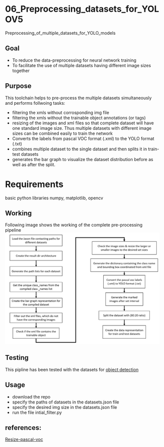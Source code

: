 # 06_Preprocessing_datasets_for_YOLOV5
Preprocessing_of_multiple_datasets_for_YOLO_models

## Goal
- To reduce the data-preprocessing for neural network training
- To facilitate the use of multiple datasets having different image sizes together

## Purpose
This toolchain helps to pre-process the  multiple datasets simultaneously and performs follwoing tasks:
- filtering the xmls without corrosponding img file
- filtering the xmls without the trainable object annotations (or tags)
- resizing of the images and xml files so that complete dataset will have one standard image size.
  Thus multiple datasets with different image sizes can be combined easily to train the network
 - Converts the labels from pascal VOC  format (.xml)  to the YOLO format (.txt)
- combines multiple dataset to the single dataset and then splits it in train-test datasets
- generates the bar graph to visualize the dataset distribution before as well as after the split.

# Requirements
 basic python libraries numpy, matplotlib, opencv
 
## Working 
Following image shows the working of the complete pre-processing pipeline
![image](https://github.com/aak-94/06_Preprocessing_datasets_for_YOLOV5/blob/master/flowchart.JPG)

## Testing
This pipline has been tested with the datasets for [object detection](https://data.mendeley.com/datasets/5ty2wb6gvg/1)
## Usage
- download the repo
- specify the paths of datasets in the datasets.json file
- specify the desired img size in the datasets.json file
- run the file intial_filter.py

## references:
[Resize-pascal-voc](https://github.com/italojs/resize_dataset_pascalvoc)

